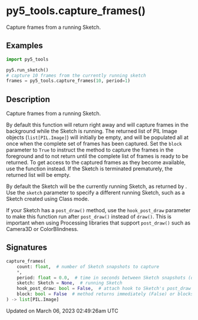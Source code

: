 # py5_tools.capture_frames()

Capture frames from a running Sketch.

## Examples

<div class="example-table">

<div class="example-row"><div class="example-cell-image">

</div><div class="example-cell-code">

```python
import py5_tools

py5.run_sketch()
# capture 10 frames from the currently running sketch
frames = py5_tools.capture_frames(10, period=1)
```

</div></div>

</div>

## Description

Capture frames from a running Sketch.

By default this function will return right away and will capture frames in the background while the Sketch is running. The returned list of PIL Image objects (`list[PIL.Image]`) will initially be empty, and will be populated all at once when the complete set of frames has been captured. Set the `block` parameter to `True` to instruct the method to capture the frames in the foreground and to not return until the complete list of frames is ready to be returned. To get access to the captured frames as they become available, use the [](py5tools_offline_frame_processing) function instead. If the Sketch is terminated prematurely, the returned list will be empty.

By default the Sketch will be the currently running Sketch, as returned by [](py5functions_get_current_sketch). Use the `sketch` parameter to specify a different running Sketch, such as a Sketch created using Class mode.

If your Sketch has a `post_draw()` method, use the `hook_post_draw` parameter to make this function run after `post_draw()` instead of `draw()`. This is important when using Processing libraries that support `post_draw()` such as Camera3D or ColorBlindness.

## Signatures

```python
capture_frames(
    count: float,  # number of Sketch snapshots to capture
    *,
    period: float = 0.0,  # time in seconds between Sketch snapshots (default 0 means no delay)
    sketch: Sketch = None,  # running Sketch
    hook_post_draw: bool = False,  # attach hook to Sketch's post_draw method instead of draw
    block: bool = False  # method returns immediately (False) or blocks until function returns (True)
) -> list[PIL.Image]
```

Updated on March 06, 2023 02:49:26am UTC

